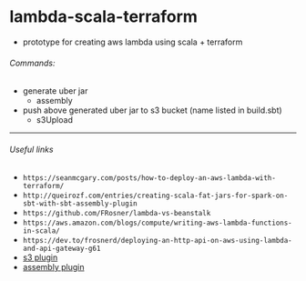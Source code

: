 # lambda-scala-terraform
* prototype for creating aws lambda using scala + terraform


###### Commands:
* generate uber jar
    * assembly
* push above generated uber jar to s3 bucket (name listed in build.sbt)
    * s3Upload


---
###### Useful links
* `https://seanmcgary.com/posts/how-to-deploy-an-aws-lambda-with-terraform/`
* `http://queirozf.com/entries/creating-scala-fat-jars-for-spark-on-sbt-with-sbt-assembly-plugin`
* `https://github.com/FRosner/lambda-vs-beanstalk`
* `https://aws.amazon.com/blogs/compute/writing-aws-lambda-functions-in-scala/`
* `https://dev.to/frosnerd/deploying-an-http-api-on-aws-using-lambda-and-api-gateway-g61`
* [s3 plugin](https://github.com/sbt/sbt-s3)
* [assembly plugin](https://github.com/sbt/sbt-assembly)


